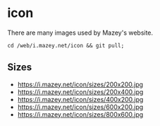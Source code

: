 # icon

There are many images used by Mazey's website.

```
cd /web/i.mazey.net/icon && git pull;
```

## Sizes

- https://i.mazey.net/icon/sizes/200x200.jpg
- https://i.mazey.net/icon/sizes/200x400.jpg
- https://i.mazey.net/icon/sizes/400x200.jpg
- https://i.mazey.net/icon/sizes/600x200.jpg
- https://i.mazey.net/icon/sizes/800x600.jpg
